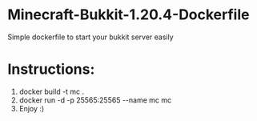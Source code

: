 # Minecraft-Bukkit-1.20.4-Dockerfile

Simple dockerfile to start your bukkit server easily

# Instructions:

1) docker build -t mc .
2) docker run -d -p 25565:25565 --name mc mc
3) Enjoy :)
